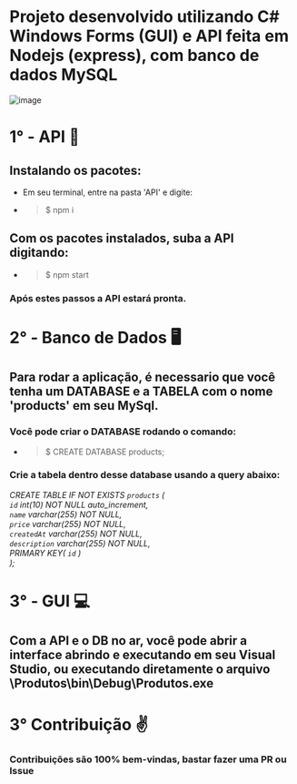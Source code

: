 # Projeto desenvolvido utilizando C# Windows Forms (GUI) e API feita em Nodejs (express), com banco de dados MySQL

![image](https://user-images.githubusercontent.com/40467826/57259810-484c8f80-7037-11e9-934d-35a9b0a80b03.png)

# 1° - API 🚀
## Instalando os pacotes:
* Em seu terminal, entre na pasta 'API' e digite:
* >$ npm i
## Com os pacotes instalados, suba a API digitando:
* >$ npm start

### Após estes passos a API estará pronta.

# 2° - Banco de Dados 🖥️
## Para rodar a aplicação, é necessario que você tenha um DATABASE e a TABELA com o nome 'products' em seu MySql.
### Você pode criar o DATABASE rodando o comando:
* >$ CREATE DATABASE products;

### Crie a tabela dentro desse database usando a query abaixo:
*CREATE TABLE IF NOT EXISTS `products` (\
	`id` int(10) NOT NULL auto_increment,\
	`name` varchar(255) NOT NULL,\
	`price` varchar(255) NOT NULL,\
	`createdAt` varchar(255) NOT NULL,\
	`description` varchar(255) NOT NULL,\
	PRIMARY KEY( `id` )\
);*


# 3° - GUI 💻
## Com a API e o DB no ar, você pode abrir a interface abrindo e executando em seu Visual Studio, ou executando diretamente o arquivo \Produtos\bin\Debug\Produtos.exe

# 3° Contribuição ✌️
### Contribuições são 100% bem-vindas, bastar fazer uma PR ou Issue